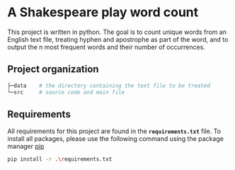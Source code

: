 # A Shakespeare play word count

This project is written in python. The goal is to count unique words from an English text file, treating hyphen and
apostrophe as part of the word, and to output the n most frequent words and their number of occurrences.

## Project organization

```bash
├─data    # the directory containing the text file to be treated   
└─src     # source code and main file
```

## Requirements

All requirements for this project are found in the **`requirements.txt`** file. To install all packages, please use the
following command using the package manager [pip](https://pip.pypa.io/en/stable/)

```bash
pip install -r .\requirements.txt
```

